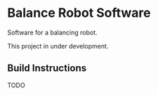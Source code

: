 # Balance Robot Software
Software for a balancing robot.

This project in under development.

## Build Instructions

TODO
